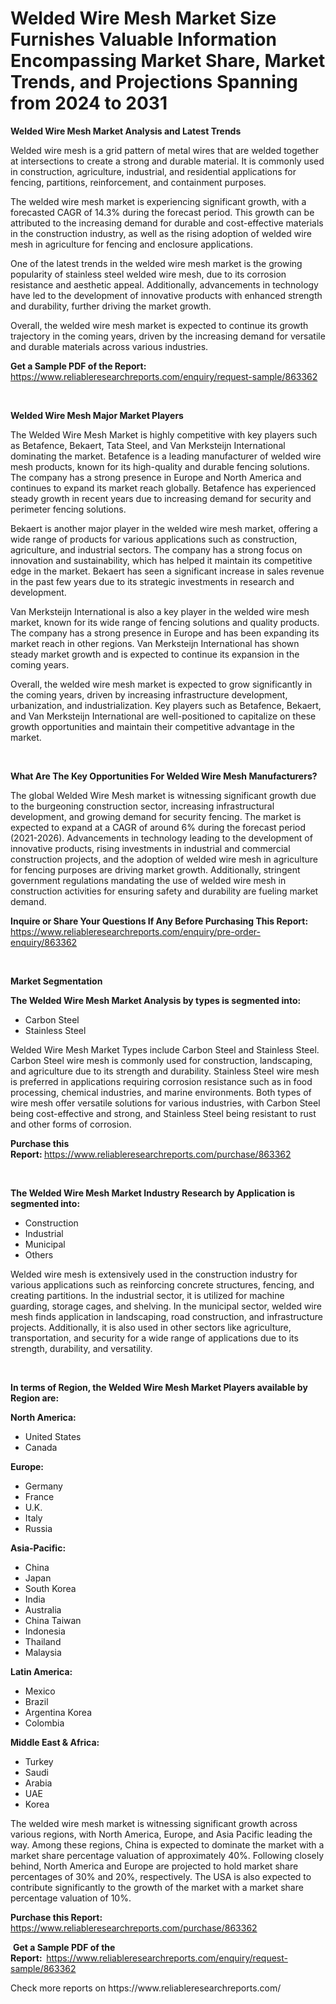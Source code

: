 <p><h1>Welded Wire Mesh Market Size Furnishes Valuable Information Encompassing Market Share, Market Trends, and Projections Spanning from 2024 to 2031</h1></p><p><strong>Welded Wire Mesh Market Analysis and Latest Trends</strong></p>
<p><p>Welded wire mesh is a grid pattern of metal wires that are welded together at intersections to create a strong and durable material. It is commonly used in construction, agriculture, industrial, and residential applications for fencing, partitions, reinforcement, and containment purposes.</p><p>The welded wire mesh market is experiencing significant growth, with a forecasted CAGR of 14.3% during the forecast period. This growth can be attributed to the increasing demand for durable and cost-effective materials in the construction industry, as well as the rising adoption of welded wire mesh in agriculture for fencing and enclosure applications.</p><p>One of the latest trends in the welded wire mesh market is the growing popularity of stainless steel welded wire mesh, due to its corrosion resistance and aesthetic appeal. Additionally, advancements in technology have led to the development of innovative products with enhanced strength and durability, further driving the market growth.</p><p>Overall, the welded wire mesh market is expected to continue its growth trajectory in the coming years, driven by the increasing demand for versatile and durable materials across various industries.</p></p>
<p><strong>Get a Sample PDF of the Report:&nbsp;</strong> <a href="https://www.reliableresearchreports.com/enquiry/request-sample/863362">https://www.reliableresearchreports.com/enquiry/request-sample/863362</a></p>
<p>&nbsp;</p>
<p><strong>Welded Wire Mesh Major Market Players</strong></p>
<p><p>The Welded Wire Mesh Market is highly competitive with key players such as Betafence, Bekaert, Tata Steel, and Van Merksteijn International dominating the market. Betafence is a leading manufacturer of welded wire mesh products, known for its high-quality and durable fencing solutions. The company has a strong presence in Europe and North America and continues to expand its market reach globally. Betafence has experienced steady growth in recent years due to increasing demand for security and perimeter fencing solutions.</p><p>Bekaert is another major player in the welded wire mesh market, offering a wide range of products for various applications such as construction, agriculture, and industrial sectors. The company has a strong focus on innovation and sustainability, which has helped it maintain its competitive edge in the market. Bekaert has seen a significant increase in sales revenue in the past few years due to its strategic investments in research and development.</p><p>Van Merksteijn International is also a key player in the welded wire mesh market, known for its wide range of fencing solutions and quality products. The company has a strong presence in Europe and has been expanding its market reach in other regions. Van Merksteijn International has shown steady market growth and is expected to continue its expansion in the coming years.</p><p>Overall, the welded wire mesh market is expected to grow significantly in the coming years, driven by increasing infrastructure development, urbanization, and industrialization. Key players such as Betafence, Bekaert, and Van Merksteijn International are well-positioned to capitalize on these growth opportunities and maintain their competitive advantage in the market.</p></p>
<p>&nbsp;</p>
<p><strong>What Are The Key Opportunities For Welded Wire Mesh Manufacturers?</strong></p>
<p><p>The global Welded Wire Mesh market is witnessing significant growth due to the burgeoning construction sector, increasing infrastructural development, and growing demand for security fencing. The market is expected to expand at a CAGR of around 6% during the forecast period (2021-2026). Advancements in technology leading to the development of innovative products, rising investments in industrial and commercial construction projects, and the adoption of welded wire mesh in agriculture for fencing purposes are driving market growth. Additionally, stringent government regulations mandating the use of welded wire mesh in construction activities for ensuring safety and durability are fueling market demand.</p></p>
<p><strong>Inquire or Share Your Questions If Any Before Purchasing This Report:</strong> <a href="https://www.reliableresearchreports.com/enquiry/pre-order-enquiry/863362">https://www.reliableresearchreports.com/enquiry/pre-order-enquiry/863362</a></p>
<p>&nbsp;</p>
<p><strong>Market Segmentation</strong></p>
<p><strong>The Welded Wire Mesh Market Analysis by types is segmented into:</strong></p>
<p><ul><li>Carbon Steel</li><li>Stainless Steel</li></ul></p>
<p><p>Welded Wire Mesh Market Types include Carbon Steel and Stainless Steel. Carbon Steel wire mesh is commonly used for construction, landscaping, and agriculture due to its strength and durability. Stainless Steel wire mesh is preferred in applications requiring corrosion resistance such as in food processing, chemical industries, and marine environments. Both types of wire mesh offer versatile solutions for various industries, with Carbon Steel being cost-effective and strong, and Stainless Steel being resistant to rust and other forms of corrosion.</p></p>
<p><strong>Purchase this Report:&nbsp;</strong><a href="https://www.reliableresearchreports.com/purchase/863362">https://www.reliableresearchreports.com/purchase/863362</a></p>
<p>&nbsp;</p>
<p><strong>The Welded Wire Mesh Market Industry Research by Application is segmented into:</strong></p>
<p><ul><li>Construction</li><li>Industrial</li><li>Municipal</li><li>Others</li></ul></p>
<p><p>Welded wire mesh is extensively used in the construction industry for various applications such as reinforcing concrete structures, fencing, and creating partitions. In the industrial sector, it is utilized for machine guarding, storage cages, and shelving. In the municipal sector, welded wire mesh finds application in landscaping, road construction, and infrastructure projects. Additionally, it is also used in other sectors like agriculture, transportation, and security for a wide range of applications due to its strength, durability, and versatility.</p></p>
<p>&nbsp;</p>
<p><strong>In terms of Region, the Welded Wire Mesh Market Players available by Region are:</strong></p>
<p>
    <p> <strong> North America: </strong>
        <ul>
            <li>United States</li>
            <li>Canada</li>
        </ul>
        </p> 
    <p> <strong> Europe: </strong>
        <ul>
            <li>Germany</li>
            <li>France</li>
            <li>U.K.</li>
            <li>Italy</li>
            <li>Russia</li>
        </ul>
        </p> 
    <p> <strong> Asia-Pacific: </strong>
        <ul>
            <li>China</li>
            <li>Japan</li>
            <li>South Korea</li>
            <li>India</li>
            <li>Australia</li>
            <li>China Taiwan</li>
            <li>Indonesia</li>
            <li>Thailand</li>
            <li>Malaysia</li>
        </ul>
        </p> 
    <p> <strong> Latin America: </strong>
        <ul>
            <li>Mexico</li>
            <li>Brazil</li>
            <li>Argentina Korea</li>
            <li>Colombia</li>
        </ul>
        </p> 
    <p> <strong> Middle East & Africa: </strong>
        <ul>
            <li>Turkey</li>
            <li>Saudi</li>
            <li>Arabia</li>
            <li>UAE</li>
            <li>Korea</li>
        </ul>
    </p>
    </p>
<p><p>The welded wire mesh market is witnessing significant growth across various regions, with North America, Europe, and Asia Pacific leading the way. Among these regions, China is expected to dominate the market with a market share percentage valuation of approximately 40%. Following closely behind, North America and Europe are projected to hold market share percentages of 30% and 20%, respectively. The USA is also expected to contribute significantly to the growth of the market with a market share percentage valuation of 10%.</p></p>
<p><strong>Purchase this Report: </strong><a href="https://www.reliableresearchreports.com/purchase/863362">https://www.reliableresearchreports.com/purchase/863362</a></p>
<p>&nbsp;<strong>Get a Sample PDF of the Report:&nbsp;&nbsp;</strong><a href="https://www.reliableresearchreports.com/enquiry/request-sample/863362">https://www.reliableresearchreports.com/enquiry/request-sample/863362</a></p>
<p><strong></strong></p>
<p>Check more reports on https://www.reliableresearchreports.com/</p>